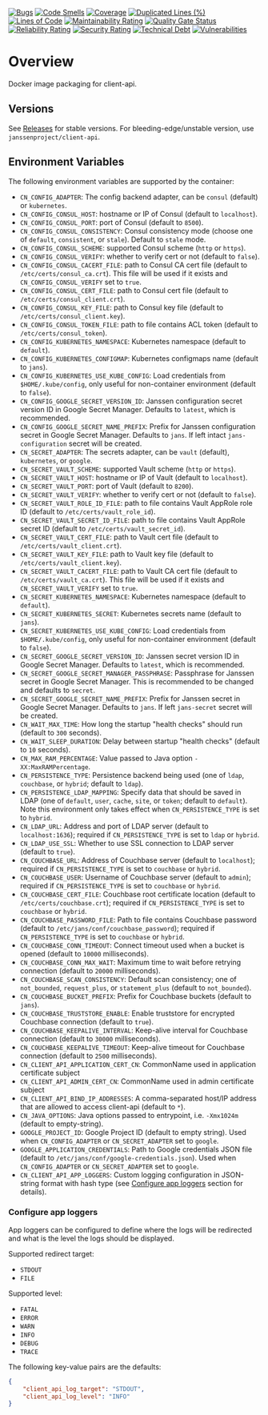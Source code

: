 [![Bugs](https://sonarcloud.io/api/project_badges/measure?project=JanssenProject_docker-jans-client-api&metric=bugs)](https://sonarcloud.io/dashboard?id=JanssenProject_docker-jans-client-api)
[![Code Smells](https://sonarcloud.io/api/project_badges/measure?project=JanssenProject_docker-jans-client-api&metric=code_smells)](https://sonarcloud.io/dashboard?id=JanssenProject_docker-jans-client-api)
[![Coverage](https://sonarcloud.io/api/project_badges/measure?project=JanssenProject_docker-jans-client-api&metric=coverage)](https://sonarcloud.io/dashboard?id=JanssenProject_docker-jans-client-api)
[![Duplicated Lines (%)](https://sonarcloud.io/api/project_badges/measure?project=JanssenProject_docker-jans-client-api&metric=duplicated_lines_density)](https://sonarcloud.io/dashboard?id=JanssenProject_docker-jans-client-api)
[![Lines of Code](https://sonarcloud.io/api/project_badges/measure?project=JanssenProject_docker-jans-client-api&metric=ncloc)](https://sonarcloud.io/dashboard?id=JanssenProject_docker-jans-client-api)
[![Maintainability Rating](https://sonarcloud.io/api/project_badges/measure?project=JanssenProject_docker-jans-client-api&metric=sqale_rating)](https://sonarcloud.io/dashboard?id=JanssenProject_docker-jans-client-api)
[![Quality Gate Status](https://sonarcloud.io/api/project_badges/measure?project=JanssenProject_docker-jans-client-api&metric=alert_status)](https://sonarcloud.io/dashboard?id=JanssenProject_docker-jans-client-api)
[![Reliability Rating](https://sonarcloud.io/api/project_badges/measure?project=JanssenProject_docker-jans-client-api&metric=reliability_rating)](https://sonarcloud.io/dashboard?id=JanssenProject_docker-jans-client-api)
[![Security Rating](https://sonarcloud.io/api/project_badges/measure?project=JanssenProject_docker-jans-client-api&metric=security_rating)](https://sonarcloud.io/dashboard?id=JanssenProject_docker-jans-client-api)
[![Technical Debt](https://sonarcloud.io/api/project_badges/measure?project=JanssenProject_docker-jans-client-api&metric=sqale_index)](https://sonarcloud.io/dashboard?id=JanssenProject_docker-jans-client-api)
[![Vulnerabilities](https://sonarcloud.io/api/project_badges/measure?project=JanssenProject_docker-jans-client-api&metric=vulnerabilities)](https://sonarcloud.io/dashboard?id=JanssenProject_docker-jans-client-api)

# Overview

Docker image packaging for client-api.

## Versions

See [Releases](https://github.com/JanssenProject/docker-jans-client-api/releases) for stable versions.
For bleeding-edge/unstable version, use `janssenproject/client-api`.

## Environment Variables

The following environment variables are supported by the container:

- `CN_CONFIG_ADAPTER`: The config backend adapter, can be `consul` (default) or `kubernetes`.
- `CN_CONFIG_CONSUL_HOST`: hostname or IP of Consul (default to `localhost`).
- `CN_CONFIG_CONSUL_PORT`: port of Consul (default to `8500`).
- `CN_CONFIG_CONSUL_CONSISTENCY`: Consul consistency mode (choose one of `default`, `consistent`, or `stale`). Default to `stale` mode.
- `CN_CONFIG_CONSUL_SCHEME`: supported Consul scheme (`http` or `https`).
- `CN_CONFIG_CONSUL_VERIFY`: whether to verify cert or not (default to `false`).
- `CN_CONFIG_CONSUL_CACERT_FILE`: path to Consul CA cert file (default to `/etc/certs/consul_ca.crt`). This file will be used if it exists and `CN_CONFIG_CONSUL_VERIFY` set to `true`.
- `CN_CONFIG_CONSUL_CERT_FILE`: path to Consul cert file (default to `/etc/certs/consul_client.crt`).
- `CN_CONFIG_CONSUL_KEY_FILE`: path to Consul key file (default to `/etc/certs/consul_client.key`).
- `CN_CONFIG_CONSUL_TOKEN_FILE`: path to file contains ACL token (default to `/etc/certs/consul_token`).
- `CN_CONFIG_KUBERNETES_NAMESPACE`: Kubernetes namespace (default to `default`).
- `CN_CONFIG_KUBERNETES_CONFIGMAP`: Kubernetes configmaps name (default to `jans`).
- `CN_CONFIG_KUBERNETES_USE_KUBE_CONFIG`: Load credentials from `$HOME/.kube/config`, only useful for non-container environment (default to `false`).
- `CN_CONFIG_GOOGLE_SECRET_VERSION_ID`: Janssen configuration secret version ID in Google Secret Manager. Defaults to `latest`, which is recommended.
- `CN_CONFIG_GOOGLE_SECRET_NAME_PREFIX`: Prefix for Janssen configuration secret in Google Secret Manager. Defaults to `jans`. If left intact `jans-configuration` secret will be created.
- `CN_SECRET_ADAPTER`: The secrets adapter, can be `vault` (default), `kubernetes`, or `google`.
- `CN_SECRET_VAULT_SCHEME`: supported Vault scheme (`http` or `https`).
- `CN_SECRET_VAULT_HOST`: hostname or IP of Vault (default to `localhost`).
- `CN_SECRET_VAULT_PORT`: port of Vault (default to `8200`).
- `CN_SECRET_VAULT_VERIFY`: whether to verify cert or not (default to `false`).
- `CN_SECRET_VAULT_ROLE_ID_FILE`: path to file contains Vault AppRole role ID (default to `/etc/certs/vault_role_id`).
- `CN_SECRET_VAULT_SECRET_ID_FILE`: path to file contains Vault AppRole secret ID (default to `/etc/certs/vault_secret_id`).
- `CN_SECRET_VAULT_CERT_FILE`: path to Vault cert file (default to `/etc/certs/vault_client.crt`).
- `CN_SECRET_VAULT_KEY_FILE`: path to Vault key file (default to `/etc/certs/vault_client.key`).
- `CN_SECRET_VAULT_CACERT_FILE`: path to Vault CA cert file (default to `/etc/certs/vault_ca.crt`). This file will be used if it exists and `CN_SECRET_VAULT_VERIFY` set to `true`.
- `CN_SECRET_KUBERNETES_NAMESPACE`: Kubernetes namespace (default to `default`).
- `CN_SECRET_KUBERNETES_SECRET`: Kubernetes secrets name (default to `jans`).
- `CN_SECRET_KUBERNETES_USE_KUBE_CONFIG`: Load credentials from `$HOME/.kube/config`, only useful for non-container environment (default to `false`).
- `CN_SECRET_GOOGLE_SECRET_VERSION_ID`:  Janssen secret version ID in Google Secret Manager. Defaults to `latest`, which is recommended.
- `CN_SECRET_GOOGLE_SECRET_MANAGER_PASSPHRASE`: Passphrase for Janssen secret in Google Secret Manager. This is recommended to be changed and defaults to `secret`.
- `CN_SECRET_GOOGLE_SECRET_NAME_PREFIX`: Prefix for Janssen secret in Google Secret Manager. Defaults to `jans`. If left `jans-secret` secret will be created.
- `CN_WAIT_MAX_TIME`: How long the startup "health checks" should run (default to `300` seconds).
- `CN_WAIT_SLEEP_DURATION`: Delay between startup "health checks" (default to `10` seconds).
- `CN_MAX_RAM_PERCENTAGE`: Value passed to Java option `-XX:MaxRAMPercentage`.
- `CN_PERSISTENCE_TYPE`: Persistence backend being used (one of `ldap`, `couchbase`, or `hybrid`; default to `ldap`).
- `CN_PERSISTENCE_LDAP_MAPPING`: Specify data that should be saved in LDAP (one of `default`, `user`, `cache`, `site`, or `token`; default to `default`). Note this environment only takes effect when `CN_PERSISTENCE_TYPE` is set to `hybrid`.
- `CN_LDAP_URL`: Address and port of LDAP server (default to `localhost:1636`); required if `CN_PERSISTENCE_TYPE` is set to `ldap` or `hybrid`.
- `CN_LDAP_USE_SSL`: Whether to use SSL connection to LDAP server (default to `true`).
- `CN_COUCHBASE_URL`: Address of Couchbase server (default to `localhost`); required if `CN_PERSISTENCE_TYPE` is set to `couchbase` or `hybrid`.
- `CN_COUCHBASE_USER`: Username of Couchbase server (default to `admin`); required if `CN_PERSISTENCE_TYPE` is set to `couchbase` or `hybrid`.
- `CN_COUCHBASE_CERT_FILE`: Couchbase root certificate location (default to `/etc/certs/couchbase.crt`); required if `CN_PERSISTENCE_TYPE` is set to `couchbase` or `hybrid`.
- `CN_COUCHBASE_PASSWORD_FILE`: Path to file contains Couchbase password (default to `/etc/jans/conf/couchbase_password`); required if `CN_PERSISTENCE_TYPE` is set to `couchbase` or `hybrid`.
- `CN_COUCHBASE_CONN_TIMEOUT`: Connect timeout used when a bucket is opened (default to `10000` milliseconds).
- `CN_COUCHBASE_CONN_MAX_WAIT`: Maximum time to wait before retrying connection (default to `20000` milliseconds).
- `CN_COUCHBASE_SCAN_CONSISTENCY`: Default scan consistency; one of `not_bounded`, `request_plus`, or `statement_plus` (default to `not_bounded`).
- `CN_COUCHBASE_BUCKET_PREFIX`: Prefix for Couchbase buckets (default to `jans`).
- `CN_COUCHBASE_TRUSTSTORE_ENABLE`: Enable truststore for encrypted Couchbase connection (default to `true`).
- `CN_COUCHBASE_KEEPALIVE_INTERVAL`: Keep-alive interval for Couchbase connection (default to `30000` milliseconds).
- `CN_COUCHBASE_KEEPALIVE_TIMEOUT`: Keep-alive timeout for Couchbase connection (default to `2500` milliseconds).
- `CN_CLIENT_API_APPLICATION_CERT_CN`: CommonName used in application certificate subject
- `CN_CLIENT_API_ADMIN_CERT_CN`: CommonName used in admin certificate subject
- `CN_CLIENT_API_BIND_IP_ADDRESSES`: A comma-separated host/IP address that are allowed to access client-api (default to `*`).
- `CN_JAVA_OPTIONS`: Java options passed to entrypoint, i.e. `-Xmx1024m` (default to empty-string).
- `GOOGLE_PROJECT_ID`: Google Project ID (default to empty string). Used when `CN_CONFIG_ADAPTER` or `CN_SECRET_ADAPTER` set to `google`.
- `GOOGLE_APPLICATION_CREDENTIALS`: Path to Google credentials JSON file (default to `/etc/jans/conf/google-credentials.json`). Used when `CN_CONFIG_ADAPTER` or `CN_SECRET_ADAPTER` set to `google`.
- `CN_CLIENT_API_APP_LOGGERS`: Custom logging configuration in JSON-string format with hash type (see [Configure app loggers](#configure-app-loggers) section for details).

### Configure app loggers

App loggers can be configured to define where the logs will be redirected and what is the level the logs should be displayed.

Supported redirect target:

- `STDOUT`
- `FILE`

Supported level:

- `FATAL`
- `ERROR`
- `WARN`
- `INFO`
- `DEBUG`
- `TRACE`

The following key-value pairs are the defaults:

```json
{
    "client_api_log_target": "STDOUT",
    "client_api_log_level": "INFO"
}
```
